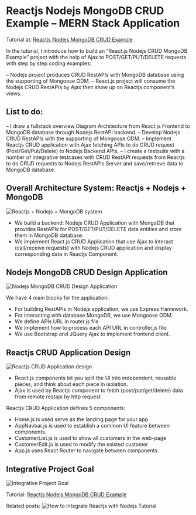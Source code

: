 # Reactjs Nodejs MongoDB CRUD Example – MERN Stack Application

Tutorial at: [Reactjs Nodejs MongoDB CRUD Example](https://loizenai.com/reactjs-nodejs-mongodb-crud/)

In the tutorial, I introduce how to build an “React.js Nodejs CRUD MongoDB Example” project with the help of Ajax to POST/GET/PUT/DELETE requests with step by step coding examples:

– Nodejs project produces CRUD RestAPIs with MongoDB database using the supporting of Mongoose ODM.
– React.js project will consume the Nodejs CRUD RestAPIs by Ajax then show up on Reactjs component’s views.

## List to do:

– I draw a fullstack overview Diagram Architecture from React.js Frontend to MongoDB database through Nodejs RestAPI backend.
– Develop Nodejs CRUD RestAPIs with the supporting of Mongoose ODM.
– Implement Reactjs CRUD application with Ajax fetching APIs to do CRUD request (Post/Get/Put/Delete) to Nodejs Backend APIs.
– I create a testsuite with a number of integrative testcases with CRUD RestAPI requests from Reactjs to do CRUD requests to Nodejs RestAPIs Server and save/retrieve data to MongoDB database.

## Overall Architecture System: Reactjs + Nodejs + MongoDB

![Reactjs + Nodejs + MongoDB system](https://loizenai.com/wp-content/uploads/2020/11/React.js-Nodejs-MongoDB-Diagram-Architecture.png)

- We build a backend: Nodejs CRUD Application with MongoDB that provides RestAPIs for POST/GET/PUT/DELETE data entities and store them in MongoDB database.
- We implement React.js CRUD Application that use Ajax to interact (call/receive requests) with Nodejs CRUD application and display corresponding data in Reactjs Component.

## Nodejs MongoDB CRUD Design Application

![Nodejs MongoDB CRUD Design Application](https://loizenai.com/wp-content/uploads/2020/11/Nodejs-MongoDB-CRUD-Example.png)

We have 4 main blocks for the application:

- For building RestAPIs in Nodejs application, we use Express framework.
- For interacting with database MongoDB, we use Mongoose ODM.
- We define APIs URL in router.js file
- We implement how to process each API URL in controller.js file
- We use Bootstrap and JQuery Ajax to implement frontend client.

## Reactjs CRUD Application Design

![Reactjs CRUD Application design](https://loizenai.com/wp-content/uploads/2020/11/Reactjs-CRUD-RestAPI-Application-Frontend-Architecture-Diagram-4.png)

- React.js components let you split the UI into independent, reusable pieces, and think about each piece in isolation.
- Ajax is used by Reactjs component to fetch (post/put/get/delete) data from remote restapi by http request

Reactjs CRUD Application defines 5 components:

- Home.js is used serve as the landing page for your app.
- AppNavbar.js is used to establish a common UI feature between components.
- CustomerList.js is used to show all customers in the web-page
- CustomerEdit.js is used to modify the existed customer
- App.js uses React Router to navigate between components.

## Integrative Project Goal

![Integrative Project Goal](https://loizenai.com/wp-content/uploads/2020/11/Project-Goal-Customer-List-3.png)

Tutorial: [Reactjs Nodejs MongoDB CRUD Example](https://loizenai.com/reactjs-nodejs-mongodb-crud/)


Related posts:
![How to Integrate Reactjs with Nodejs Tutorial](https://loizenai.com/integrate-reactjs-nodejs-tutorial/)
